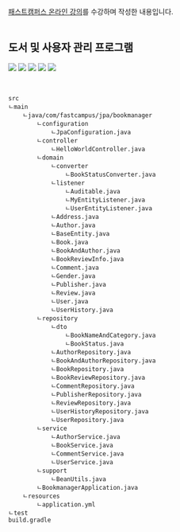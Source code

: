 [패스트캠퍼스 온라인 강의](https://fastcampus.co.kr/dev_online_javaend)를 수강하며 작성한 내용입니다.   
<br>


## 도서 및 사용자 관리 프로그램

![](https://img.shields.io/badge/Java-007396?style=flat&logo=Java&logoColor=white)
![](https://img.shields.io/badge/IntelliJ-000000?style=flat&logo=IntelliJIDEA&logoColor=white)
![](https://img.shields.io/badge/SpringBoot-6DB33F?style=flat&logo=SpringBoot&logoColor=white)
![](https://img.shields.io/badge/Gradle-02303A?style=flat&logo=Gradle&logoColor=white)
![](https://img.shields.io/badge/Hibernate-59666C?style=flat&logo=Hibernate&logoColor=white)
<br>

<br>

    src
    ㄴmain
        ㄴjava/com/fastcampus/jpa/bookmanager
            ㄴconfiguration
                ㄴJpaConfiguration.java
            ㄴcontroller
                ㄴHelloWorldController.java
            ㄴdomain
                ㄴconverter
                    ㄴBookStatusConverter.java
                ㄴlistener
                    ㄴAuditable.java
                    ㄴMyEntityListener.java
                    ㄴUserEntityListener.java
                ㄴAddress.java
                ㄴAuthor.java
                ㄴBaseEntity.java
                ㄴBook.java
                ㄴBookAndAuthor.java
                ㄴBookReviewInfo.java
                ㄴComment.java
                ㄴGender.java
                ㄴPublisher.java
                ㄴReview.java
                ㄴUser.java
                ㄴUserHistory.java
            ㄴrepository
                ㄴdto
                    ㄴBookNameAndCategory.java
                    ㄴBookStatus.java
                ㄴAuthorRepository.java
                ㄴBookAndAuthorRepository.java
                ㄴBookRepository.java
                ㄴBookReviewRepository.java
                ㄴCommentRepository.java
                ㄴPublisherRepository.java
                ㄴReviewRepository.java
                ㄴUserHistoryRepository.java
                ㄴUserRepository.java
            ㄴservice
                ㄴAuthorService.java
                ㄴBookService.java
                ㄴCommentService.java
                ㄴUserService.java
            ㄴsupport
                ㄴBeanUtils.java
            ㄴBookmanagerApplication.java
        ㄴresources
            ㄴapplication.yml
    ㄴtest
    build.gradle
